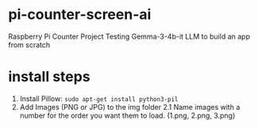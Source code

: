 # pi-counter-screen-ai
Raspberry Pi Counter Project Testing Gemma-3-4b-it LLM to build an app from scratch

# install steps
1. Install Pillow: `sudo apt-get install python3-pil`
2. Add Images (PNG or JPG) to the img folder
2.1 Name images with a number for the order you want them to load. (1.png, 2.png, 3.png)